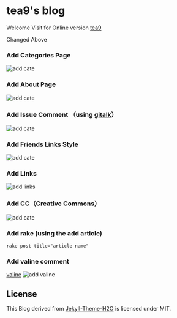 # tea9's blog

Welcome Visit for Online version [tea9](https://tea9.github.io/)

Changed Above  

<!-- I made some changes -->

### Add Categories Page  

![add cate](https://github.com/tea9/blog_v2/blob/master/readme_img/categories.png?raw=true)
### Add About Page  
![add cate](https://github.com/tea9/blog_v2/blob/master/readme_img/about.png?raw=true)
### Add Issue Comment （using [gitalk](https://github.com/gitalk/gitalk)） 
![add cate](https://github.com/tea9/blog_v2/blob/master/readme_img/comment.png?raw=true)
### Add Friends Links Style  
![add cate](https://github.com/tea9/blog_v2/blob/master/readme_img/links.png?raw=true)
### Add Links
![add links](https://github.com/tea9/blog_v2/blob/master/readme_img/links1.png?raw=true)
### Add CC（Creative Commons） 
![add cate](https://github.com/tea9/blog_v2/blob/master/readme_img/cc.png?raw=true)
### Add rake (using the add article)

	rake post title="article name"

### Add valine comment
[valine](https://valine.js.org/)
![add valine](https://github.com/tea9/blog_v2/blob/master/readme_img/valine.png?raw=true)




## License
This Blog derived from [Jekyll-Theme-H2O](https://github.com/kaeyleo/jekyll-theme-H2O) is licensed under MIT.



